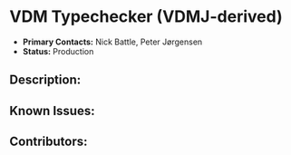 # VDM Typechecker (VDMJ-derived)
- **Primary Contacts:**
  Nick Battle, Peter Jørgensen
- **Status:**
  Production

## Description:


## Known Issues:


## Contributors:


